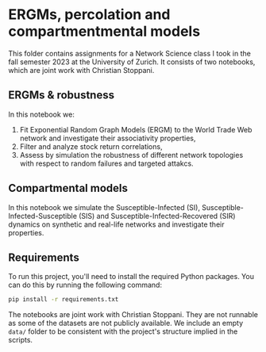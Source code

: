 # ERGMs, percolation and compartmentmental models
This folder contains assignments for a Network Science class I took in the fall semester 2023 at the University of Zurich. It consists of two notebooks, which are joint work with Christian Stoppani. 

## ERGMs & robustness
In this notebook we:
1. Fit Exponential Random Graph Models (ERGM) to the World Trade Web network and investigate their associativity properties,
2. Filter and analyze stock return correlations,
3. Assess by simulation the robustness of different network topologies with respect to random failures and targeted attakcs.

## Compartmental models
In this notebook we simulate the Susceptible-Infected (SI), Susceptible-Infected-Susceptible (SIS) and Susceptible-Infected-Recovered (SIR) dynamics on synthetic and real-life networks and investigate their properties.

## Requirements

To run this project, you'll need to install the required Python packages. You can do this by running the following command:

```bash
pip install -r requirements.txt
```

The notebooks are joint work with Christian Stoppani. They are not runnable as some of the datasets are not publicly available. We include an empty `data/` folder to be consistent with the project's structure implied in the scripts.